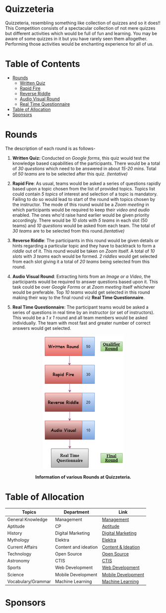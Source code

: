 # Quizzeteria
Quizzeteria, resembling something like collection of quizzes and so it does!! This Competition consists of a spectacular collection of not mere quizzes but different activities which would be full of fun and learning. You may be aware of some quizzes in it but you have rarely seen them altogether. Performing those activities would be enchanting experience for all of us.

# Table of Contents
<!-- vscode-markdown-toc -->
* [Rounds](#rounds)
     * [Written Quiz](#wquiz)
     * [Rapid Fire](#rfire)
     * [Reverse Riddle](#rriddle)
     * [Audio Visual Round](#av)
     * [Real Time Questionnaire](#rquestion)
* [Table of Allocation](#toa)
* [Sponsors](#spons)

<!-- vscode-markdown-toc-config
    numbering=true
    autoSave=true
    /vscode-markdown-toc-config -->
<!-- /vscode-markdown-toc -->

# <a name="rounds"></a>Rounds
The description of each round is as follows-

1. <a name="wquiz"></a>**Written Quiz:** Conducted on *Google forms*, this quiz would test the knowledge based capabilities of the participants. There would be a total of *30 questions* which need to be answered in about *15-20 mins*. Total of *50 teams* are to be selected after this quiz. *(tentative)*

2. <a name="rfire"></a>**Rapid Fire**: As usual, teams would be asked a series of questions rapidly based upon a topic chosen from the list of provided topics. Topics list could contain *5 topics* of interest and selection of a topic is mandatory. Failing to do so would lead to start of the round with topics chosen by the instructor. The mode of this round would be a *Zoom meeting* in which participants would be required to keep their *video and audio* enabled. The ones who'd raise hand earlier would be given priority accordingly. There would be *10 slots* with *5 teams* in each slot (50 teams) and *10 questions* would be asked from each team. The total of *30 teams* are to be selected from this round.*(tentative)*

3. <a name="rriddle"></a>**Reverse Riddle**: The participants in this round would be given details or hints regarding a particular topic and they have to backtrack to form a *riddle* out of it. This round would be taken on *Zoom* itself. A total of *10 slots* with *3 teams* each would be formed. *2 riddles* would get selected from each slot giving it a total of *20 teams* being selected from this round.

4. <a name="av"></a>**Audio Visual Round**: Extracting hints from an *Image or a Video*, the participants would be required to answer questions based upon it. This task could be over *Google Forms* or at *Zoom meeting* itself whichever would be preferable. Top *10 teams* would get selected in this round making their way to the final round viz **Real Time Questionnaire**.

5. <a name="rquestion"></a>**Real Time Questionnaire**: The participant teams would be asked a series of questions in real time by an instructor (or set of instructors). This would be a *1 x 1* round and all team members would be asked individually. The team with most fast and greater number of correct answers would get selected.

<div align="center">
<img src="./quizzet.png">
<p ><b>Information of various Rounds at Quizzeteria.</b></p>
</div>

# <a name="toa"></a>Table of Allocation

|Topics| Department| Link|
|----| ----| ----|
|General Knowledge| Management| [Management](https://docs.google.com/document/d/1DSKd2srQ2bsPCFN9r3k72hxGc2fGXSFL9prp7OTgNTU/edit?usp=sharing)|
|Aptitude| CP| [Aptitude](https://docs.google.com/document/d/1uL7mYEHp1xszFHYL-ki7XXLHo0Gc3lvfVfaUNpySpL8/edit?usp=sharing)|
|History| Digital Marketing| [Digital Marketing](https://docs.google.com/document/d/1vSzwRwbOpUGp1RcOMIDWr1UiMOF5UINgZq5KYkh9RuE/edit?usp=sharing)|
|Mythology| Elektra| [Elektra](https://docs.google.com/document/d/1ENJkxrj70kHvJog54b1QhqJdzx6-mHORTpGiih9FDv4/edit?usp=sharing)|
|Current Affairs| Content and ideation| [Content & Ideation](https://docs.google.com/document/d/1AkU6XTUUUZsSCJtB1cLAGDmZuwSAuicMdG6iROQeidE/edit?usp=sharing)|
|Technology| Open Source| [Open Source](https://docs.google.com/document/d/138Dnkbz_-cRh6t9qr82q8GNZzTIgX7kFHYsAIe0BBHY/edit?usp=sharing)|
|Astronomy| CTIS| [CTIS](https://docs.google.com/document/d/1bmCU7gdH6MQfEqNwu-4eaAAZjjdBsV2eW0r1t9Pgdk0/edit?usp=sharing)|
|Sports| Web Development| [Web Development](https://docs.google.com/document/d/1e0mWjI90ImG2R9E8IX8dofQl6L3qL9D94VtR0u-iqLg/edit?usp=sharing)|
|Science| Mobile Development| [Mobile Development](https://docs.google.com/document/d/1H-Ex9ea1PP-m2afyrJL7FckfFCDVgGezPcGE26HkkAA/edit?usp=sharing)|
|Vocabulary/Grammar| Machine Learning| [Machine Learning](https://docs.google.com/document/d/1tr5HxPmEBPtd8CJbuN_pZkkF-gLHE58b_tO3lsuSJQE/edit?usp=sharing)|

# <a name="spons"></a> Sponsors
